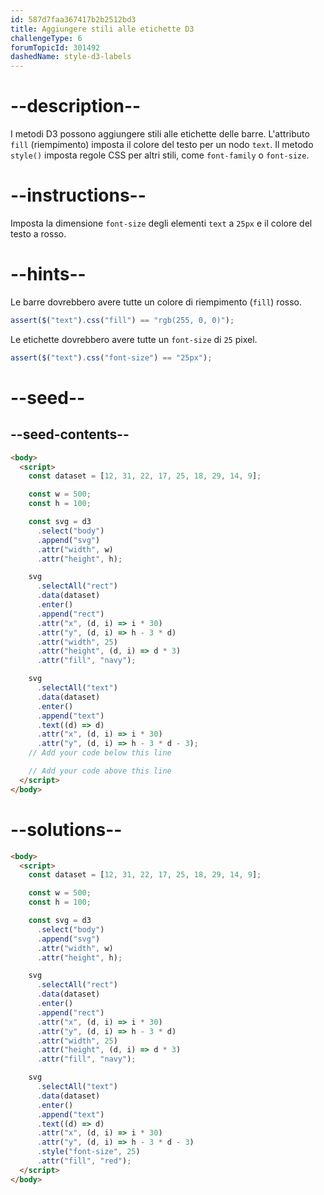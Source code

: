 ```yaml
---
id: 587d7faa367417b2b2512bd3
title: Aggiungere stili alle etichette D3
challengeType: 6
forumTopicId: 301492
dashedName: style-d3-labels
---
```


# --description--

I metodi D3 possono aggiungere stili alle etichette delle barre. L'attributo `fill` (riempimento) imposta il colore del testo per un nodo `text`. Il metodo `style()` imposta regole CSS per altri stili, come `font-family` o `font-size`.

# --instructions--

Imposta la dimensione `font-size` degli elementi `text` a `25px` e il colore del testo a rosso.

# --hints--

Le barre dovrebbero avere tutte un colore di riempimento (`fill`) rosso.

```js
assert($("text").css("fill") == "rgb(255, 0, 0)");
```

Le etichette dovrebbero avere tutte un `font-size` di `25` pixel.

```js
assert($("text").css("font-size") == "25px");
```

# --seed--

## --seed-contents--

```html
<body>
  <script>
    const dataset = [12, 31, 22, 17, 25, 18, 29, 14, 9];

    const w = 500;
    const h = 100;

    const svg = d3
      .select("body")
      .append("svg")
      .attr("width", w)
      .attr("height", h);

    svg
      .selectAll("rect")
      .data(dataset)
      .enter()
      .append("rect")
      .attr("x", (d, i) => i * 30)
      .attr("y", (d, i) => h - 3 * d)
      .attr("width", 25)
      .attr("height", (d, i) => d * 3)
      .attr("fill", "navy");

    svg
      .selectAll("text")
      .data(dataset)
      .enter()
      .append("text")
      .text((d) => d)
      .attr("x", (d, i) => i * 30)
      .attr("y", (d, i) => h - 3 * d - 3);
    // Add your code below this line

    // Add your code above this line
  </script>
</body>
```

# --solutions--

```html
<body>
  <script>
    const dataset = [12, 31, 22, 17, 25, 18, 29, 14, 9];

    const w = 500;
    const h = 100;

    const svg = d3
      .select("body")
      .append("svg")
      .attr("width", w)
      .attr("height", h);

    svg
      .selectAll("rect")
      .data(dataset)
      .enter()
      .append("rect")
      .attr("x", (d, i) => i * 30)
      .attr("y", (d, i) => h - 3 * d)
      .attr("width", 25)
      .attr("height", (d, i) => d * 3)
      .attr("fill", "navy");

    svg
      .selectAll("text")
      .data(dataset)
      .enter()
      .append("text")
      .text((d) => d)
      .attr("x", (d, i) => i * 30)
      .attr("y", (d, i) => h - 3 * d - 3)
      .style("font-size", 25)
      .attr("fill", "red");
  </script>
</body>
```
